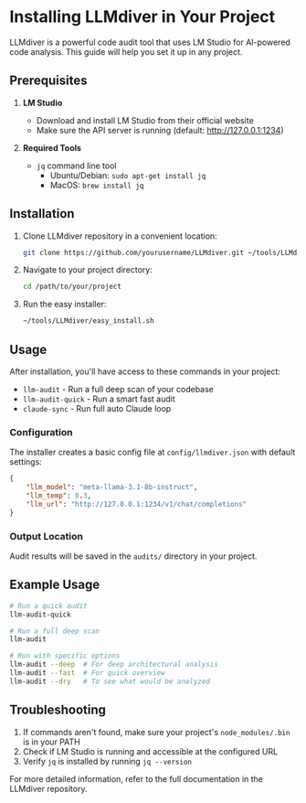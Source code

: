 # Installing LLMdiver in Your Project

LLMdiver is a powerful code audit tool that uses LM Studio for AI-powered code analysis. This guide will help you set it up in any project.

## Prerequisites

1. **LM Studio**
   - Download and install LM Studio from their official website
   - Make sure the API server is running (default: http://127.0.0.1:1234)

2. **Required Tools**
   - `jq` command line tool
     - Ubuntu/Debian: `sudo apt-get install jq`
     - MacOS: `brew install jq`

## Installation

1. Clone LLMdiver repository in a convenient location:
   ```bash
   git clone https://github.com/yourusername/LLMdiver.git ~/tools/LLMdiver
   ```

2. Navigate to your project directory:
   ```bash
   cd /path/to/your/project
   ```

3. Run the easy installer:
   ```bash
   ~/tools/LLMdiver/easy_install.sh
   ```

## Usage

After installation, you'll have access to these commands in your project:

- `llm-audit` - Run a full deep scan of your codebase
- `llm-audit-quick` - Run a smart fast audit
- `claude-sync` - Run full auto Claude loop

### Configuration

The installer creates a basic config file at `config/llmdiver.json` with default settings:

```json
{
    "llm_model": "meta-llama-3.1-8b-instruct",
    "llm_temp": 0.3,
    "llm_url": "http://127.0.0.1:1234/v1/chat/completions"
}
```

### Output Location

Audit results will be saved in the `audits/` directory in your project.

## Example Usage

```bash
# Run a quick audit
llm-audit-quick

# Run a full deep scan
llm-audit

# Run with specific options
llm-audit --deep  # For deep architectural analysis
llm-audit --fast  # For quick overview
llm-audit --dry   # To see what would be analyzed
```

## Troubleshooting

1. If commands aren't found, make sure your project's `node_modules/.bin` is in your PATH
2. Check if LM Studio is running and accessible at the configured URL
3. Verify `jq` is installed by running `jq --version`

For more detailed information, refer to the full documentation in the LLMdiver repository.